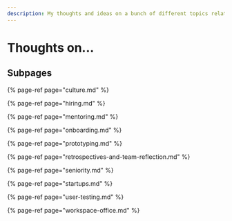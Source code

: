 ```yaml
---
description: My thoughts and ideas on a bunch of different topics related to work
---
```


# Thoughts on...

## Subpages

{% page-ref page="culture.md" %}

{% page-ref page="hiring.md" %}

{% page-ref page="mentoring.md" %}

{% page-ref page="onboarding.md" %}

{% page-ref page="prototyping.md" %}

{% page-ref page="retrospectives-and-team-reflection.md" %}

{% page-ref page="seniority.md" %}

{% page-ref page="startups.md" %}

{% page-ref page="user-testing.md" %}

{% page-ref page="workspace-office.md" %}



